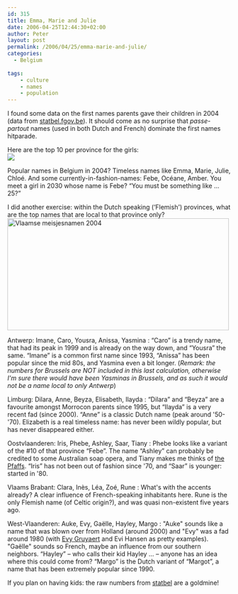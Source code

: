 ```yaml
---
id: 315
title: Emma, Marie and Julie
date: 2006-04-25T12:44:30+02:00
author: Peter
layout: post
permalink: /2006/04/25/emma-marie-and-julie/
categories:
  - Belgium
    
tags:
    - culture
    - names
    - population
---
```

I found some data on the first names parents gave their children in 2004 (data from [statbel.fgov.be](http://statbel.fgov.be/figures/d22a_nl.asp)). It should come as no surprise that _passe-partout_ names (used in both Dutch and French) dominate the first names hitparade. 

Here are the top 10 per province for the girls:  
![](http://static.flickr.com/48/134754573_800a8d27a6.jpg)

  
Popular names in Belgium in 2004? Timeless names like Emma, Marie, Julie, Chloé. And some currently-in-fashion-names: Febe, Océane, Amber. You meet a girl in 2030 whose name is Febe? &#8220;You must be something like &#8230; 25?&#8221;

I did another exercise: within the Dutch speaking (&#8216;Flemish') provinces, what are the top names that are local to that province only?  
[<img  src="http://static.flickr.com/54/134754572_9ed38bc0d0.jpg" width="500" height="252" alt="Vlaamse meisjesnamen 2004" />](http://www.flickr.com/photos/pforret/134754572/ "Photo Sharing")

Antwerp: Imane, Caro, Yousra, Anissa, Yasmina
:   &#8220;Caro&#8221; is a trendy name, that had its peak in 1999 and is already on the way down, and &#8220;Yousra&#8221; the same. &#8220;Imane&#8221; is a common first name since 1993, &#8220;Anissa&#8221; has been popular since the mid 80s, and Yasmina even a bit longer. (_Remark: the numbers for Brussels are NOT included in this last calculation, otherwise I'm sure there would have been Yasminas in Brussels, and as such it would not be a name local to only Antwerp_)

Limburg: Dilara, Anne, Beyza, Elisabeth, Ilayda
:   &#8220;Dilara&#8221; and &#8220;Beyza&#8221; are a favourite amongst Morrocon parents since 1995, but &#8220;Ilayda&#8221; is a very recent fad (since 2000). &#8220;Anne&#8221; is a classic Dutch name (peak around '50-'70). Elizabeth is a real timeless name: has never been wildly popular, but has never disappeared either.

Oostvlaanderen: Iris, Phebe, Ashley, Saar, Tiany
:   Phebe looks like a variant of the #10 of that province &#8220;Febe&#8221;. The name &#8220;Ashley&#8221; can probably be credited to some Australian soap opera, and Tiany makes me thinks of [the Pfaffs](/2006/03/big-brother-and-the-pfaffs-the-end-of-reality-tv-please/). &#8220;Iris&#8221; has not been out of fashion since '70, and &#8220;Saar&#8221; is younger: started in '80.

Vlaams Brabant: Clara, Inès, Léa, Zoé, Rune
:   What's with the accents already? A clear influence of French-speaking inhabitants here. Rune is the only Flemish name (of Celtic origin?), and was quasi non-existent five years ago.

West-Vlaanderen: Auke, Evy, Gaëlle, Hayley, Margo
:   "Auke" sounds like a name that was blown over from Holland (around 2000) and "Evy" was a fad around 1980 (with [Evy Gruyaert](http://www.evygruyaert.be/) and Evi Hansen as pretty examples). "Gaëlle" sounds so French, maybe an influence from our southern neighbors. &#8220;Hayley&#8221; &#8211; who calls their kid Hayley &#8230; &#8211; anyone has an idea where this could come from? &#8220;Margo&#8221; is the Dutch variant of &#8220;Margot&#8221;, a name that has been extremely popular since 1990.

If you plan on having kids: the raw numbers from [statbel](https://statbel.fgov.be/en/themes/population/family-names-and-first-names/first-names-boys-and-girls) are a goldmine!
